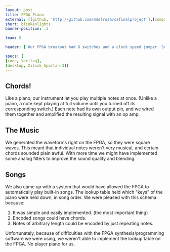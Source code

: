 ```yaml
---
layout: post
title: FPGA Piano
external: [[github, 'http://github.com/mdelrosa/cafinalproject'],[compass, 'http://wikis.olin.edu/ca/doku.php?id=projects:fpga_piano']]
short: blinkenlights
banner-position: .3

team: 5

header: ['Our FPGA breakout had 8 switches and a clock speed jumper. So we turned it into a 3 octave piano.','Two of those octaves were kind of by accident. It was only after we had programmed the FPGA and wired up the speaker that we realized we could change the octave of the notes by moving the clock multiplier jumper on the FPGA breakout board.']

specs: [
[code, Verilog],
[desktop, Xilink Spartan-3]]
---
```


## Chords!

Like a piano, our instrument let you play multiple notes at once. (Unlike a piano, a note kept playing at full volume until you turned off its corresponding switch.) Each note had its own output pin, and we wired them together and amplified the resulting signal with an op amp.

## The Music

We generated the waveforms right on the FPGA, so they were square waves. This meant that individual notes weren't very musical, and certain chords sounded plain awful. With more time we might have implemented some analog filters to improve the sound quality and blending.

## Songs

We also came up with a system that would have allowed the FPGA to automatically play built-in songs. The lookup table held which "keys" of the piano were held down, in song order. We were pleased with this schema because:
1. It was simple and easily implemented. (the most important thing)
1. Encoded songs could have chords.
1. Notes of arbitrary length could be encoded by just repeating notes.

Unfortunately, because of difficulties with the FPGA synthesis/programming software we were using, we weren't able to implement the lookup table on the FPGA. No player piano for us.